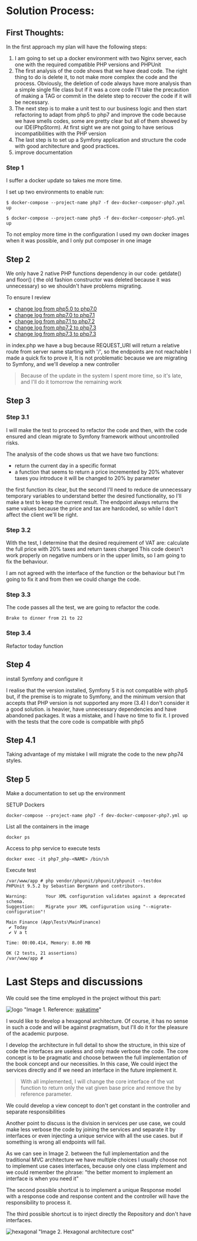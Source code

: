 # Solution Process:

## First Thoughts:

In the first approach my plan will have the following steps:

1. I am going to set up a docker environment with two Nginx server, each one with the required compatible PHP versions and PHPUnit
1. The first analysis of the code shows that we have dead code. The right thing to do is delete it, to not make more complex the code and the process. Obviously, the deletion of code always have more analysis than a simple single file class but if it was a core code
   I'll take the precaution of making a TAG or commit in the delete step to recover the code if it will be necessary.
1. The next step is to make a unit test to our business logic and then start refactoring to adapt from php5 to php7 and improve the code because we have
   smells codes, some are pretty clear but all of them showed by our IDE(PhpStorm). At first sight we are not going to have serious incompatibilities with the PHP version
1. The last step is to set up a Symfony application and structure the code with good architecture and good practices.
1. improve documentation


### Step 1

I suffer a docker update so takes me more time.

I set up two environments to enable run:

    $ docker-compose --project-name php7 -f dev-docker-composer-php7.yml up
 
    $ docker-compose --project-name php5 -f dev-docker-composer-php5.yml up

To not employ more time in the configuration I used my own docker images when it was possible, and I only put composer in one image

## Step 2

We only have 2 native PHP functions dependency in our code: getdate() and floor() ( the old fashion constructor was deleted because it was unnecessary)
so we shouldn't have problems migrating.

To ensure I review

* [change log from php5.0 to php7.0](https://www.php.net/manual/en/migration70.php)
* [change log from php7.0 to php7.1](https://www.php.net/manual/en/migration71.php)
* [change log from php7.1 to php7.2](https://www.php.net/manual/en/migration72.php)
* [change log from php7.2 to php7.3](https://www.php.net/manual/en/migration73.php)
* [change log from php7.3 to php7.3](https://www.php.net/manual/en/migration74.php)

in index.php we have a bug because REQUEST_URI will return a relative route from server name starting with '/', so the endpoints are not reachable
I made a quick fix to prove it, It is not problematic because we are migrating to Symfony, and we'll develop a new controller

> Because of the update in the system I spent more time, so it's late, and I'll do it tomorrow the remaining work

## Step 3

### Step 3.1
I will make the test to proceed to refactor the code and then, with the code ensured and clean migrate to Symfony framework
without uncontrolled risks.

The analysis of the code shows us that we have two functions:
* return the current day in a specific format
* a function that seems to return a price incremented by 20% whatever taxes you introduce it will be changed to 20% by parameter

the first function its clear, but the second I'll need to reduce de unnecessary temporary variables to understand better the desired functionality,
so I'll make a test to keep the current result. The endpoint always returns the same values because the price and tax are
hardcoded, so while I don't affect the client we'll be right.

### Step 3.2
With the test, I determine that the desired requirement of VAT are: calculate the full price with 20% taxes and return taxes charged
This code doesn't work properly on negative numbers or in the upper limits, so I am going to fix the behaviour.

I am not agreed with the interface of the function or the behaviour but I'm going to fix it and from then we could change the code.

### Step 3.3
The code passes all the test, we are going to refactor the code.

    Brake to dinner from 21 to 22

### Step 3.4

Refactor today function

## Step 4

install Symfony and configure it

I realise that the version installed, Symfony 5 it is not compatible with php5 but, if the premise is to migrate to Symfony,
and the minimum version that accepts that PHP version is not supported any more (3.4) I don't consider it a good solution.
is heavier, have unnecessary dependencies and have abandoned packages. It was a mistake, and I have no time to fix it. I proved with the tests that the core code is compatible with php5


## Step 4.1 

Taking advantage of my mistake I will migrate the code to the new php74 styles.

## Step 5

Make a documentation to set up the environment 

SETUP Dockers

    docker-compose --project-name php7 -f dev-docker-composer-php7.yml up

List all the containers in the image

    docker ps 

Access to php service to execute tests

    docker exec -it php7_php-<NAME> /bin/sh

Execute test
```
/var/www/app # php vendor/phpunit/phpunit/phpunit --testdox
PHPUnit 9.5.2 by Sebastian Bergmann and contributors.

Warning:       Your XML configuration validates against a deprecated schema.
Suggestion:    Migrate your XML configuration using "--migrate-configuration"!

Main Finance (App\Tests\MainFinance)
 ✔ Today
 ✔ V a t

Time: 00:00.414, Memory: 8.00 MB

OK (2 tests, 21 assertions)
/var/www/app #
```


# Last Steps and discussions


We could see the time employed in the project without this part:

![logo](ProjectTime.PNG) "Image 1. Reference: [wakatime](https://wakatime.com/@enrikerf)"

I would like to develop a hexagonal architecture. Of course, it has no sense in such a code and will be against pragmatism, but I'll do it for the pleasure of the academic purpose.

I develop the architecture in full detail to show the structure, in this size of code the interfaces are useless and only 
made verbose the code. The core concept is to be pragmatic and choose between the full implementation of the book concept 
and our necessities. In this case, We could inject the services directly and if we need an interface in the future implement it.

> With all implemented, I will change the core interface of the vat function to return only the vat given base price and
remove the by reference parameter.

We could develop a view concept to don't get constant in the controller and separate responsibilities

Another point to discuss is the division in services per use case, we could make less verbose the code by joining the services and separate it by interfaces or even injecting a unique service with all the use cases. but if something is wrong all endpoints will fail.

As we can see in Image 2. between the full implementation and the traditional MVC architecture we have multiple choices
I usually choose not to implement use cases interfaces, because only one class implement and we could remember the phrase:
"the better moment to implement an interface is when you need it"

The second possible shortcut is to implement a unique Response model with a response code and response content and the controller
will have the responsibility to process it.

The third possible shortcut is to inject directly the Repository and don't have interfaces.


![hexagonal](hexagonalCost.png) "Image 2. Hexagonal architecture cost"